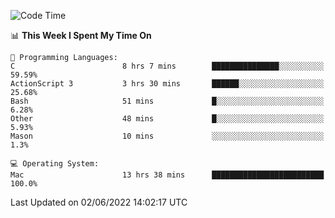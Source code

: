 
<!--START_SECTION:waka-->
![Code Time](http://img.shields.io/badge/Code%20Time-0%20secs-blue)

📊 **This Week I Spent My Time On** 

```text
💬 Programming Languages: 
C                        8 hrs 7 mins        ███████████████░░░░░░░░░░   59.59% 
ActionScript 3           3 hrs 30 mins       ██████░░░░░░░░░░░░░░░░░░░   25.68% 
Bash                     51 mins             █░░░░░░░░░░░░░░░░░░░░░░░░   6.28% 
Other                    48 mins             █░░░░░░░░░░░░░░░░░░░░░░░░   5.93% 
Mason                    10 mins             ░░░░░░░░░░░░░░░░░░░░░░░░░   1.3%

💻 Operating System: 
Mac                      13 hrs 38 mins      █████████████████████████   100.0%

```


 Last Updated on 02/06/2022 14:02:17 UTC
<!--END_SECTION:waka-->
